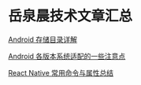 # 岳泉晨技术文章汇总

[Android 存储目录详解](https://web.520wcf.com/yue-quan-chen/android-cun-chu-mu-lu-xiang-jie.html)

[Android 各版本系统适配的一些注意点](https://web.520wcf.com/yue-quan-chen/android-ge-ban-ben-xi-tong-shi-pei-de-yi-xie-zhu-yi-dian.html)

[React Native 常用命令与属性总结](https://web.520wcf.com/yue-quan-chen/react-native-chang-yong-ming-ling-yu-shu-xing-zong-jie.html)